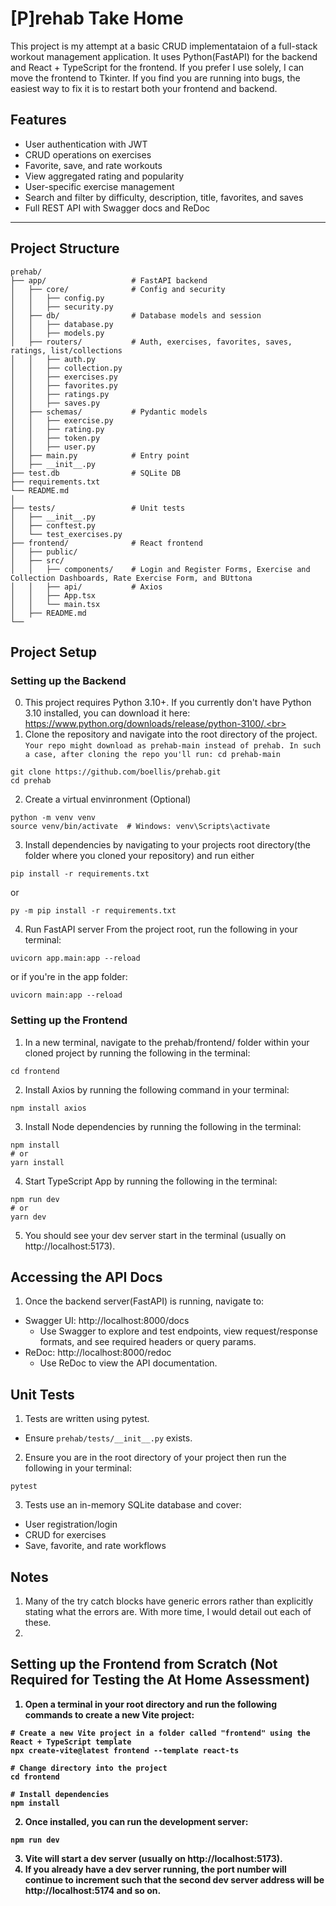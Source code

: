 # [P]rehab Take Home

This project is my attempt at a basic CRUD implementataion of a full-stack workout management application. It uses Python(FastAPI) for the backend and React + TypeScript for the frontend. If you prefer I use solely, I can move the frontend to Tkinter. If you find you are running into bugs, the easiest way to fix it is to restart both your frontend and backend.


## Features

- User authentication with JWT  
- CRUD operations on exercises  
- Favorite, save, and rate workouts  
- View aggregated rating and popularity  
- User-specific exercise management  
- Search and filter by difficulty, description, title, favorites, and saves  
- Full REST API with Swagger docs  and ReDoc

---

## Project Structure
```
prehab/
├── app/                   # FastAPI backend
│   ├── core/              # Config and security
│   │   ├── config.py
│   │   ├── security.py
│   ├── db/                # Database models and session
│   │   ├── database.py
│   │   ├── models.py
│   ├── routers/           # Auth, exercises, favorites, saves, ratings, list/collections
│   │   ├── auth.py
│   │   ├── collection.py
│   │   ├── exercises.py
│   │   ├── favorites.py
│   │   ├── ratings.py
│   │   ├── saves.py
│   ├── schemas/           # Pydantic models
│   │   ├── exercise.py
│   │   ├── rating.py
│   │   ├── token.py
│   │   ├── user.py
│   ├── main.py            # Entry point
│   ├── __init__.py          
├── test.db                # SQLite DB
├── requirements.txt
└── README.md
│
├── tests/                 # Unit tests
│   ├── __init__.py
│   ├── conftest.py
│   └── test_exercises.py
├── frontend/              # React frontend
│   ├── public/
│   ├── src/
│   │   ├── components/    # Login and Register Forms, Exercise and Collection Dashboards, Rate Exercise Form, and BUttona
│   │   ├── api/           # Axios
│   │   ├── App.tsx        
│   │   └── main.tsx
│   ├── README.md
└── 
```

## Project Setup
### Setting up the Backend
0. This project requires Python 3.10+. If you currently don't have Python 3.10 installed, you can download it here: https://www.python.org/downloads/release/python-3100/.<br></br>
1. Clone the repository and navigate into the root directory of the project. `Your repo might download as prehab-main instead of prehab. In such a case, after cloning the repo you'll run: cd prehab-main`
```
git clone https://github.com/boellis/prehab.git
cd prehab
```
2. Create a virtual envinronment (Optional)
```
python -m venv venv
source venv/bin/activate  # Windows: venv\Scripts\activate
```
3. Install dependencies by navigating to your projects root directory(the folder where you cloned your repository) and run either
```
pip install -r requirements.txt
```
or 
```
py -m pip install -r requirements.txt
```

4. Run FastAPI server
From the project root, run the following in your terminal:
```
uvicorn app.main:app --reload
```
or if you're in the app folder:
```
uvicorn main:app --reload
```

### Setting up the Frontend
1. In a new terminal, navigate to the prehab/frontend/ folder within your cloned project by running the following in the terminal:
```
cd frontend
```
2. Install Axios by running the following command in your terminal:
```
npm install axios
```
3. Install Node dependencies by running the following in the terminal:
```
npm install
# or
yarn install
```
4. Start TypeScript App by running the following in the terminal:
```
npm run dev
# or
yarn dev
```
5. You should see your dev server start in the terminal (usually on http://localhost:5173).

   
## Accessing the API Docs
1. Once the backend server(FastAPI) is running, navigate to:
  - Swagger UI: http://localhost:8000/docs
     - Use Swagger to explore and test endpoints, view request/response formats, and see required headers or query params.
  - ReDoc: http://localhost:8000/redoc
     - Use ReDoc to view the API documentation. 

## Unit Tests
1. Tests are written using pytest.
  - Ensure `prehab/tests/__init__.py` exists.

2. Ensure you are in the root directory of your project then run the following in your terminal:
```
pytest
```
3. Tests use an in-memory SQLite database and cover:
  - User registration/login
  - CRUD for exercises
  - Save, favorite, and rate workflows

## Notes
1. Many of the try catch blocks have generic errors rather than explicitly stating what the errors are. With more time, I would detail out each of these.
2. 

## Setting up the Frontend from Scratch <b>(Not Required for Testing the At Home Assessment)<b>
1. Open a terminal in your root directory and run the following commands to create a new Vite project:

```
# Create a new Vite project in a folder called "frontend" using the React + TypeScript template
npx create-vite@latest frontend --template react-ts

# Change directory into the project
cd frontend

# Install dependencies
npm install
```
2. Once installed, you can run the development server:
```
npm run dev
```
3. Vite will start a dev server (usually on http://localhost:5173).
4. If you already have a dev server running, the port number will continue to increment such that the second dev server address will be http://localhost:5174 and so on.

